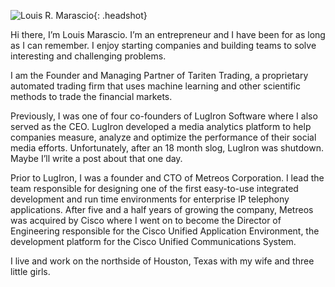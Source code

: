 ![Louis R. Marascio][headshot]{: .headshot}

Hi there, I’m Louis Marascio. I’m an entrepreneur and I have been for as long
as I can remember. I enjoy starting companies and building teams to solve
interesting and challenging problems.

I am the Founder and Managing Partner of Tariten Trading, a proprietary
automated trading firm that uses machine learning and other scientific methods
to trade the financial markets.

Previously, I was one of four co-founders of LugIron Software where I also
served as the CEO. LugIron developed a media analytics platform to help
companies measure, analyze and optimize the performance of their social media
efforts. Unfortunately, after an 18 month slog, LugIron was shutdown. Maybe
I’ll write a post about that one day.

Prior to LugIron, I was a founder and CTO of Metreos Corporation. I lead the
team responsible for designing one of the first easy-to-use integrated
development and run time environments for enterprise IP telephony
applications. After five and a half years of growing the company, Metreos was
acquired by Cisco where I went on to become the Director of Engineering
responsible for the Cisco Unified Application Environment, the development
platform for the Cisco Unified Communications System.

I live and work on the northside of Houston, Texas with my wife and three
little girls.

[headshot]: /images/headshot-192x192.png "Louis R. Marascio"
